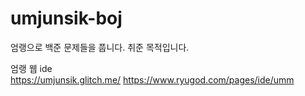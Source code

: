 # umjunsik-boj
엄랭으로 백준 문제들을 풉니다. 취준 목적입니다.

엄랭 웹 ide </br>
https://umjunsik.glitch.me/
https://www.ryugod.com/pages/ide/umm
